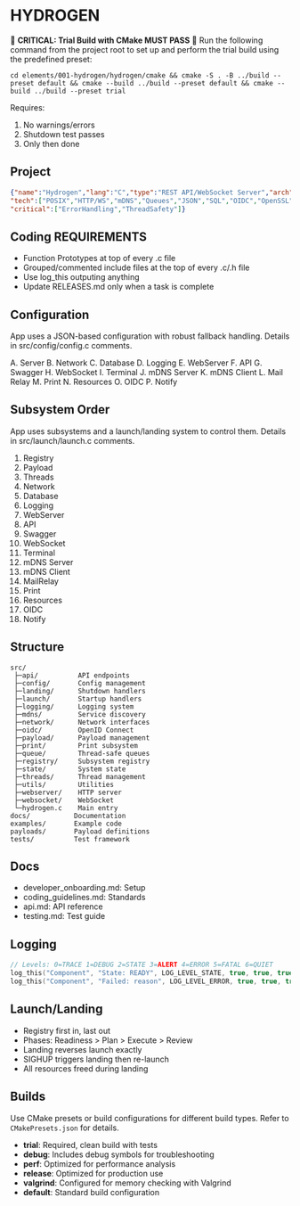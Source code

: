 # HYDROGEN

🚨 **CRITICAL: Trial Build with CMake MUST PASS** 🚨
Run the following command from the project root to set up and perform the trial build using the predefined preset:
```
cd elements/001-hydrogen/hydrogen/cmake && cmake -S . -B ../build --preset default && cmake --build ../build --preset default && cmake --build ../build --preset trial
```
Requires:

1. No warnings/errors
2. Shutdown test passes
3. Only then done

## Project

```json
{"name":"Hydrogen","lang":"C","type":"REST API/WebSocket Server","arch":"Multithreaded",
"tech":["POSIX","HTTP/WS","mDNS","Queues","JSON","SQL","OIDC","OpenSSL","Postgres"],
"critical":["ErrorHandling","ThreadSafety"]}
```

## Coding REQUIREMENTS

- Function Prototypes at top of every .c file
- Grouped/commented include files at the top of every .c/.h file
- Use log_this outputing anything
- Update RELEASES.md only when a task is complete

## Configuration

App uses a JSON-based configuration with robust fallback handling. Details in src/config/config.c comments.

A. Server
B. Network
C. Database
D. Logging
E. WebServer
F. API
G. Swagger
H. WebSocket
I. Terminal
J. mDNS Server
K. mDNS Client
L. Mail Relay
M. Print
N. Resources
O. OIDC
P. Notify

## Subsystem Order

App uses subsystems and a launch/landing system to control them. Details in src/launch/launch.c comments.

1. Registry
2. Payload
3. Threads
4. Network
5. Database
6. Logging
7. WebServer
8. API
9. Swagger
10. WebSocket
11. Terminal
12. mDNS Server
13. mDNS Client
14. MailRelay
15. Print
16. Resources
17. OIDC
18. Notify

## Structure

```directory
src/
 ├─api/          API endpoints
 ├─config/       Config management
 ├─landing/      Shutdown handlers
 ├─launch/       Startup handlers
 ├─logging/      Logging system
 ├─mdns/         Service discovery
 ├─network/      Network interfaces
 ├─oidc/         OpenID Connect
 ├─payload/      Payload management
 ├─print/        Print subsystem
 ├─queue/        Thread-safe queues
 ├─registry/     Subsystem registry
 ├─state/        System state
 ├─threads/      Thread management
 ├─utils/        Utilities
 ├─webserver/    HTTP server
 ├─websocket/    WebSocket
 └─hydrogen.c    Main entry
docs/           Documentation
examples/       Example code
payloads/       Payload definitions
tests/          Test framework
```

## Docs

- developer_onboarding.md: Setup
- coding_guidelines.md: Standards
- api.md: API reference
- testing.md: Test guide

## Logging

```c
// Levels: 0=TRACE 1=DEBUG 2=STATE 3=ALERT 4=ERROR 5=FATAL 6=QUIET
log_this("Component", "State: READY", LOG_LEVEL_STATE, true, true, true);
log_this("Component", "Failed: reason", LOG_LEVEL_ERROR, true, true, true);
```

## Launch/Landing

- Registry first in, last out
- Phases: Readiness > Plan > Execute > Review
- Landing reverses launch exactly
- SIGHUP triggers landing then re-launch
- All resources freed during landing

## Builds

Use CMake presets or build configurations for different build types. Refer to `CMakePresets.json` for details.

- **trial**: Required, clean build with tests
- **debug**: Includes debug symbols for troubleshooting
- **perf**: Optimized for performance analysis
- **release**: Optimized for production use
- **valgrind**: Configured for memory checking with Valgrind
- **default**: Standard build configuration
